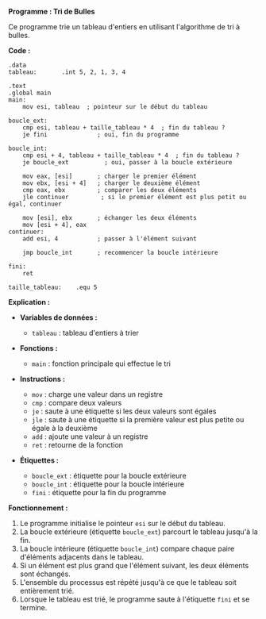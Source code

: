 **Programme : Tri de Bulles**

Ce programme trie un tableau d'entiers en utilisant l'algorithme de tri à bulles.

**Code :**

```assembly
.data
tableau:       .int 5, 2, 1, 3, 4

.text
.global main
main:
    mov esi, tableau  ; pointeur sur le début du tableau

boucle_ext:
    cmp esi, tableau + taille_tableau * 4  ; fin du tableau ?
    je fini              ; oui, fin du programme

boucle_int:
    cmp esi + 4, tableau + taille_tableau * 4  ; fin du tableau ?
    je boucle_ext          ; oui, passer à la boucle extérieure

    mov eax, [esi]       ; charger le premier élément
    mov ebx, [esi + 4]   ; charger le deuxième élément
    cmp eax, ebx         ; comparer les deux éléments
    jle continuer         ; si le premier élément est plus petit ou égal, continuer

    mov [esi], ebx       ; échanger les deux éléments
    mov [esi + 4], eax
continuer:
    add esi, 4           ; passer à l'élément suivant

    jmp boucle_int       ; recommencer la boucle intérieure

fini:
    ret

taille_tableau:    .equ 5
```

**Explication :**

* **Variables de données :**
    * `tableau` : tableau d'entiers à trier

* **Fonctions :**
    * `main` : fonction principale qui effectue le tri

* **Instructions :**
    * `mov` : charge une valeur dans un registre
    * `cmp` : compare deux valeurs
    * `je` : saute à une étiquette si les deux valeurs sont égales
    * `jle` : saute à une étiquette si la première valeur est plus petite ou égale à la deuxième
    * `add` : ajoute une valeur à un registre
    * `ret` : retourne de la fonction

* **Étiquettes :**
    * `boucle_ext` : étiquette pour la boucle extérieure
    * `boucle_int` : étiquette pour la boucle intérieure
    * `fini` : étiquette pour la fin du programme

**Fonctionnement :**

1. Le programme initialise le pointeur `esi` sur le début du tableau.
2. La boucle extérieure (étiquette `boucle_ext`) parcourt le tableau jusqu'à la fin.
3. La boucle intérieure (étiquette `boucle_int`) compare chaque paire d'éléments adjacents dans le tableau.
4. Si un élément est plus grand que l'élément suivant, les deux éléments sont échangés.
5. L'ensemble du processus est répété jusqu'à ce que le tableau soit entièrement trié.
6. Lorsque le tableau est trié, le programme saute à l'étiquette `fini` et se termine.
